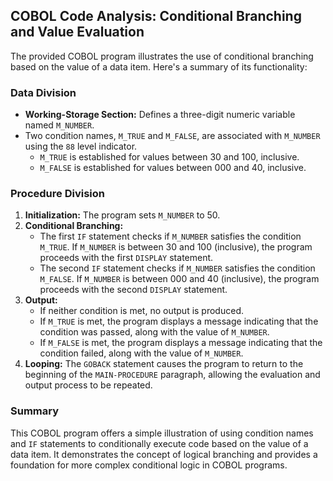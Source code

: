 ## COBOL Code Analysis: Conditional Branching and Value Evaluation

The provided COBOL program illustrates the use of conditional branching based on the value of a data item. Here's a summary of its functionality:

### Data Division

* **Working-Storage Section:** Defines a three-digit numeric variable named `M_NUMBER`. 
* Two condition names, `M_TRUE` and `M_FALSE`, are associated with `M_NUMBER` using the `88` level indicator. 
    * `M_TRUE` is established for values between 30 and 100, inclusive.
    * `M_FALSE` is established for values between 000 and 40, inclusive.

### Procedure Division

1. **Initialization:** The program sets `M_NUMBER` to 50.
2. **Conditional Branching:**
    * The first `IF` statement checks if `M_NUMBER`  satisfies the condition `M_TRUE`. If `M_NUMBER` is between 30 and 100 (inclusive), the program proceeds with the first `DISPLAY` statement.
    * The second `IF` statement checks if `M_NUMBER` satisfies the condition `M_FALSE`. If `M_NUMBER` is between 000 and 40 (inclusive), the program proceeds with the second `DISPLAY` statement.
3. **Output:**
    * If neither condition is met, no output is produced.
    * If `M_TRUE` is met, the program displays a message indicating that the condition was passed, along with the value of `M_NUMBER`.
    * If `M_FALSE` is met, the program displays a message indicating that the condition failed, along with the value of `M_NUMBER`.
4. **Looping:** The `GOBACK` statement causes the program to return to the beginning of the `MAIN-PROCEDURE` paragraph, allowing the evaluation and output process to be repeated.

### Summary

This COBOL program offers a simple illustration of using condition names and `IF` statements to conditionally execute code based on the value of a data item. It demonstrates the concept of logical branching and provides a foundation for more complex conditional logic in COBOL programs.
